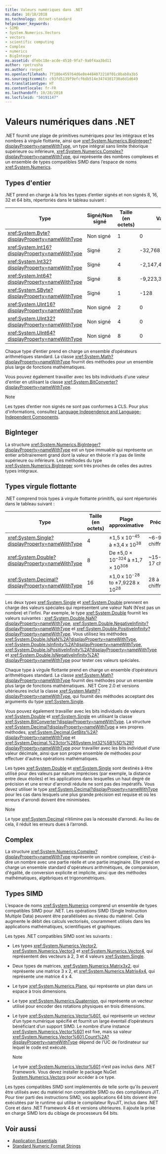```yaml
---
title: Valeurs numériques dans .NET
ms.date: 10/18/2018
ms.technology: dotnet-standard
helpviewer_keywords:
- SIMD
- System.Numerics.Vectors
- vectors
- scientific computing
- Complex
- numerics
- BigInteger
ms.assetid: dfebc18e-acde-4510-9fa7-9a0f4aa3bd11
author: rpetrusha
ms.author: ronpet
ms.openlocfilehash: 7f180e459764d6e8e4484072218f01c8bab8a3b5
ms.sourcegitcommit: c93fd5139f9efcf6db514e3474301738a6d1d649
ms.translationtype: HT
ms.contentlocale: fr-FR
ms.lasthandoff: 10/28/2018
ms.locfileid: "50191147"
---
```

# <a name="numerics-in-net"></a>Valeurs numériques dans .NET

.NET fournit une plage de primitives numériques pour les intégraux et les nombres à virgule flottante, ainsi que <xref:System.Numerics.BigInteger?displayProperty=nameWithType>, un type intégral sans limite théorique supérieure ou inférieure, <xref:System.Numerics.Complex?displayProperty=nameWithType>, qui représente des nombres complexes et un ensemble de types compatibles SIMD dans l’espace de noms <xref:System.Numerics>.
  
## <a name="integer-types"></a>Types d'entier

.NET prend en charge à la fois les types d’entier signés et non signés 8, 16, 32 et 64 bits, répertoriés dans le tableau suivant :
  
|Type|Signé/Non signé|Taille (en octets)|Valeur minimale|Valeur maximale|  
|----------|----------------------|--------------------|-------------------|-------------------|  
|<xref:System.Byte?displayProperty=nameWithType>|Non signé|1|0|255|  
|<xref:System.Int16?displayProperty=nameWithType>|Signé|2|-32,768|32,767|  
|<xref:System.Int32?displayProperty=nameWithType>|Signé|4|-2,147,483,648|2,147,483,647|  
|<xref:System.Int64?displayProperty=nameWithType>|Signé|8|-9,223,372,036,854,775,808|9,223,372,036,854,775,807|  
|<xref:System.SByte?displayProperty=nameWithType>|Signé|1|-128|127|  
|<xref:System.UInt16?displayProperty=nameWithType>|Non signé|2|0|65,535|  
|<xref:System.UInt32?displayProperty=nameWithType>|Non signé|4|0|4,294,967,295|  
|<xref:System.UInt64?displayProperty=nameWithType>|Non signé|8|0|18 446 744 073 709 551 615|  
  
Chaque type d’entier prend en charge un ensemble d’opérateurs arithmétiques standard. La classe <xref:System.Math?displayProperty=nameWithType> fournit des méthodes pour un ensemble plus large de fonctions mathématiques.

Vous pouvez également travailler avec les bits individuels d'une valeur d'entier en utilisant la classe <xref:System.BitConverter?displayProperty=nameWithType>.  

> [!NOTE]  
> Les types d’entier non signés ne sont pas conformes à CLS. Pour plus d'informations, consultez [Language Independence and Language-Independent Components](language-independence-and-language-independent-components.md).

## <a name="biginteger"></a>BigInteger

La structure <xref:System.Numerics.BigInteger?displayProperty=nameWithType> est un type immuable qui représente un entier arbitrairement grand dont la valeur en théorie n'a pas de limite supérieure ou inférieure. Les méthodes du type <xref:System.Numerics.BigInteger> sont très proches de celles des autres types intégraux.
  
## <a name="floating-point-types"></a>Types virgule flottante

.NET comprend trois types à virgule flottante primitifs, qui sont répertoriés dans le tableau suivant :
  
|Type|Taille (en octets)|Plage approximative|Précision|  
|----------|--------|---------------------|--------------------|  
|<xref:System.Single?displayProperty=nameWithType>|4|±1,5 x 10<sup>−45</sup> à ±3,4 x 10<sup>38</sup>|~6-9 chiffres|  
|<xref:System.Double?displayProperty=nameWithType>|8|De ±5,0 × 10<sup>−324</sup> à ±1,7 × 10<sup>308</sup>|~15-17 chiffres|  
|<xref:System.Decimal?displayProperty=nameWithType>|16|±1,0 x 10<sup>-28</sup> to ±7,9228 x 10<sup>28</sup>|28 à 29 chiffres|  
  
Les deux types <xref:System.Single> et <xref:System.Double> prennent en charge des valeurs spéciales qui représentent une valeur NaN (N’est pas un nombre) et l’infini. Par exemple, le type <xref:System.Double> fournit les valeurs suivantes : <xref:System.Double.NaN?displayProperty=nameWithType>, <xref:System.Double.NegativeInfinity?displayProperty=nameWithType> et <xref:System.Double.PositiveInfinity?displayProperty=nameWithType>. Vous utilisez les méthodes <xref:System.Double.IsNaN%2A?displayProperty=nameWithType>, <xref:System.Double.IsInfinity%2A?displayProperty=nameWithType>, <xref:System.Double.IsPositiveInfinity%2A?displayProperty=nameWithType> et <xref:System.Double.IsNegativeInfinity%2A?displayProperty=nameWithType> pour tester ces valeurs spéciales.

Chaque type à virgule flottante prend en charge un ensemble d’opérateurs arithmétiques standard. La classe <xref:System.Math?displayProperty=nameWithType> fournit des méthodes pour un ensemble plus large de fonctions mathématiques. .NET Core 2.0 et versions ultérieures inclut la classe <xref:System.MathF?displayProperty=nameWithType>, qui fournit des méthodes acceptant des arguments du type <xref:System.Single>.

Vous pouvez également travailler avec les bits individuels de valeurs <xref:System.Double> et <xref:System.Single> en utilisant la classe <xref:System.BitConverter?displayProperty=nameWithType>. La structure <xref:System.Decimal?displayProperty=nameWithType> a ses propres méthodes, <xref:System.Decimal.GetBits%2A?displayProperty=nameWithType> et <xref:System.Decimal.%23ctor%28System.Int32%5B%5D%29?displayProperty=nameWithType> pour travailler avec les bits individuel d'une valeur décimale, ainsi que son propre ensemble de méthodes pour effectuer d'autres opérations mathématiques.
  
Les types <xref:System.Double> et <xref:System.Single> sont destinés à être utilisé pour des valeurs par nature imprécises (par exemple, la distance entre deux étoiles) et les applications dans lesquelles un haut degré de précision et une erreur d'arrondi réduite ne sont pas des impératifs. Vous devez utiliser le type <xref:System.Decimal?displayProperty=nameWithType> pour les cas dans lesquels une plus grande précision est requise et où les erreurs d'arrondi doivent être minimisées.

> [!NOTE]
> Le type <xref:System.Decimal> n’élimine pas la nécessité d’arrondi. Au lieu de cela, il réduit les erreurs dues à l’arrondi.
  
## <a name="complex"></a>Complex

La structure <xref:System.Numerics.Complex?displayProperty=nameWithType> représente un nombre complexe, c'est-à-dire un nombre avec une partie réelle et une partie imaginaire. Elle prend en charge un ensemble standard d'opérateurs arithmétiques, de comparaison, d'égalité, de conversion explicite et implicite, ainsi que des méthodes mathématiques, algébriques et trigonométriques.  
  
## <a name="simd-enabled-types"></a>Types SIMD

L’espace de noms <xref:System.Numerics> comprend un ensemble de types compatibles SIMD pour .NET. Les opérations SIMD (Single Instruction Multiple Data) peuvent être parallélisées au niveau du matériel. Cela augmente le débit des calculs vectorisés, couramment utilisés dans les applications mathématiques, scientifiques et graphiques.
  
Les types .NET compatibles SIMD sont les suivants :

- Les types <xref:System.Numerics.Vector2>, <xref:System.Numerics.Vector3> et <xref:System.Numerics.Vector4>, qui représentent des vecteurs à 2, 3 et 4 valeurs <xref:System.Single>.

- Deux types de matrices, <xref:System.Numerics.Matrix3x2>, qui représente une matrice 3 x 2, et <xref:System.Numerics.Matrix4x4>, qui représente une matrice 4 x 4.

- Le type <xref:System.Numerics.Plane>, qui représente un plan dans un espace à trois dimensions.

- Le type <xref:System.Numerics.Quaternion>, qui représente un vecteur utilisé pour encoder des rotations physiques en trois dimensions.

- Le type <xref:System.Numerics.Vector%601>, qui représente un vecteur d’un type numérique spécifié et fournit un large éventail d’opérateurs bénéficiant d’un support SIMD. Le nombre d’une instance <xref:System.Numerics.Vector%601> est fixe, mais sa valeur <xref:System.Numerics.Vector%601.Count%2A?displayProperty=nameWithType> dépend de l’UC de l’ordinateur sur lequel le code est exécuté.
  > [!NOTE]
  > Le type <xref:System.Numerics.Vector%601> n’est pas inclus dans .NET Framework. Vous devez installer le package NuGet [System.Numerics.Vectors](https://www.nuget.org/packages/System.Numerics.Vectors) pour accéder à ce type.
  
Les types compatibles SIMD sont implémentés de telle sorte qu’ils peuvent être utilisés avec du matériel non compatible SIMD ou des compilateurs JIT. Pour tirer parti des instructions SIMD, vos applications 64 bits doivent être exécutées par le runtime qui utilise le compilateur RyuJIT, inclus dans .NET Core et dans .NET Framework 4.6 et versions ultérieures. Il ajoute la prise en charge SIMD lors du ciblage de processeurs 64 bits.

## <a name="see-also"></a>Voir aussi

- [Application Essentials](application-essentials.md)
- [Standard Numeric Format Strings](base-types/standard-numeric-format-strings.md)
